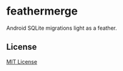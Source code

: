 feathermerge
========================
Android SQLite migrations light as a feather.

License
-------

[MIT License](http://www.opensource.org/licenses/MIT)
